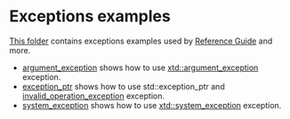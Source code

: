 # Exceptions examples

[This folder](.) contains exceptions examples used by [Reference Guide](https://codedocs.xyz/gammasoft71/xtd/) and more.

* [argument_exception](argument_exception/README.md) shows how to use [xtd::argument_exception](https://codedocs.xyz/gammasoft71/xtd/classxtd_1_1argument__exception.html) exception.
* [exception_ptr](exception_ptr/README.md) shows how to use std::exception_ptr and [invalid_operation_exception](https://codedocs.xyz/gammasoft71/xtd/classxtd_1_1invalid__operation__exception.html) exception.
* [system_exception](system_exception/README.md) shows how to use [xtd::system_exception](https://codedocs.xyz/gammasoft71/xtd/classxtd_1_1system__exception.html) exception.
